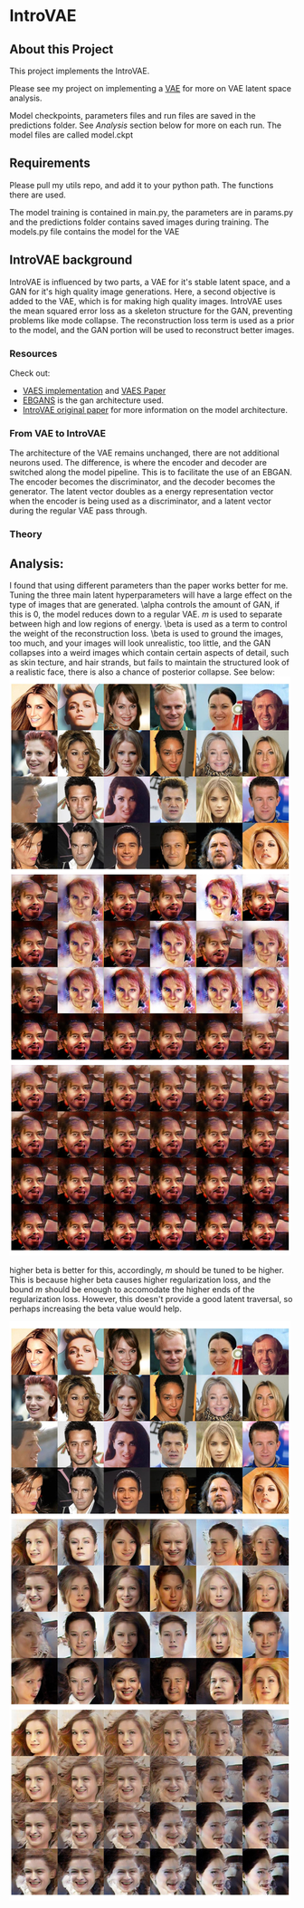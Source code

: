 # IntroVAE

## About this Project
This project implements the IntroVAE.

Please see my project on implementing a [VAE](https://github.com/yukunchen113/VariationalAutoEncoder) for more on VAE latent space analysis.

Model checkpoints, parameters files and run files are saved in the predictions folder. See _Analysis_ section below for more on each run. The model files are called model.ckpt

## Requirements
Please pull my utils repo, and add it to your python path. The functions there are used.

The model training is contained in main.py, the parameters are in params.py and the predictions folder contains saved images during training. The models.py file contains the model for the VAE

## IntroVAE background
IntroVAE is influenced by two parts, a VAE for it's stable latent space, and a GAN for it's high quality image generations. Here, a second objective is added to the VAE, which is for making high quality images. IntroVAE uses the mean squared error loss as a skeleton structure for the GAN, preventing problems like mode collapse. The reconstruction loss term is used as a prior to the model, and the GAN portion will be used to reconstruct better images.

### Resources
Check out:
- [VAES implementation](https://github.com/yukunchen113/VariationalAutoEncoder) and [VAES Paper](https://arxiv.org/abs/1312.6114)
- [EBGANS](https://arxiv.org/abs/1609.03126) is the gan architecture used.
- [IntroVAE original paper](https://arxiv.org/abs/1807.06358) for more information on the model architecture.

### From VAE to IntroVAE
The architecture of the VAE remains unchanged, there are not additional neurons used. The difference, is where the encoder and decoder are switched along the model pipeline. This is to facilitate the use of an EBGAN. The encoder becomes the discriminator, and the decoder becomes the generator. The latent vector doubles as a energy representation vector when the encoder is being used as a discriminator, and a latent vector during the regular VAE pass through.  

### Theory

## Analysis:
I found that using different parameters than the paper works better for me. Tuning the three main latent hyperparameters will have a large effect on the type of images that are generated. \alpha controls the amount of GAN, if this is 0, the model reduces down to a regular VAE. _m_ is used to separate between high and low regions of energy. \beta is used as a term to control the weight of the reconstruction loss. \beta is used to ground the images, too much, and your images will look unrealistic, too little, and the GAN collapses into a weird images which contain certain aspects of detail, such as skin tecture, and hair strands, but fails to maintain the structured look of a realistic face, there is also a chance of posterior collapse. See below:
![beta = 0.05, alpha = 0.25, m = 500](results/low_beta1.jpg)

higher beta is better for this, accordingly, _m_ should be tuned to be higher. This is because higher beta causes higher regularization loss, and the bound _m_ should be enough to accomodate the higher ends of the regularization loss. However, this doesn't provide a good latent traversal, so perhaps increasing the beta value would help.

![beta = 0.75, alpha = 0.25, m =1000](results/normal1.jpg)


